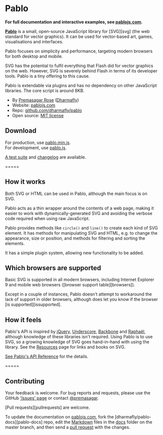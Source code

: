 # Pablo

**For full documentation and interactive examples, see [pablojs.com][pablo-site].**


**[Pablo][pablo-site]** is a small, open-source JavaScript library for [SVG][svg] (the web standard for vector graphics). It can be used for vector-based art, games, visualisations and interfaces.

Pablo focuses on simplicity and performance, targeting modern browsers for both desktop and mobile.

SVG has the potential to fulfil everything that Flash did for vector graphics on the web. However, SVG is severely behind Flash in terms of its developer tools. Pablo is a tiny offering to this cause.

Pablo is extendable via plugins and has no dependency on other JavaScript libraries. The core script is around 8KB.

* By [Premasagar Rose][prem] ([Dharmafly][df])
* Website: [pablojs.com][pablo-site]
* Repo: [github.com/dharmafly/pablo][repo]
* Open source: [MIT license][mit]


## Download

For production, use [pablo.min.js][pablo.min.js].  
For development, use [pablo.js][pablo.js].


[A test suite][tests] and [changelog][changelog] are available.


=====


## How it works

Both SVG or HTML can be used in Pablo, although the main focus is on SVG.

Pablo acts as a thin wrapper around the contents of a web page, making it easier to work with dynamically-generated SVG and avoiding the verbose code required when using raw JavaScript.

Pablo provides methods like `circle()` and `line()` to create each kind of SVG element. It has methods for manipulating SVG and HTML, e.g. to change the appearance, size or position, and methods for filtering and sorting the elements.

It has a simple plugin system, allowing new functionality to be added.


## Which browsers are supported

Basic SVG is supported in all modern browsers, including Internet Explorer 9 and mobile web browsers ([browser support table][browsers]).

Except in a couple of instances, Pablo doesn't attempt to workaround the lack of support in older browsers, although does let you know if the browser [is supported][issupported].


## How it feels

Pablo's API is inspired by [jQuery][jquery], [Underscore][_], [Backbone][backbone] and [Raphaël][raphael], although knowledge of these libraries isn't required. Using Pablo is to use SVG, so a growing knowledge of SVG goes hand-in-hand with using the library. See the [Resources][resources] page for links and books on SVG.

[See Pablo's API Reference][api] for the details.


=====


## Contributing

Your feedback is welcome. For bug reports and requests, please use the GitHub ['Issues' page][issues] or contact [@premasagar][prem-twitter].

[Pull requests][pullrequests] are welcome.

To update the documentation on [pablojs.com][pablo-site], fork the [dharmafly/pablo-docs][pablo-docs] repo, edit the [Markdown][markdown-syntax] files in the [docs][docs-folder] folder on the master branch, and then send a [pull request][docs-pullrequests] with the changes.


[pablo-site]: http://pablojs.com
[prem]: http://premasagar.com
[prem-twitter]: https://twitter.com/premasagar
[df]: http://dharmafly.com
[mit]: http://opensource.org/licenses/mit-license.php
[repo]: https://github.com/dharmafly/pablo
[pablo.js]: http://pablojs.com/downloads/pablo.js
[pablo.min.js]: http://pablojs.com/downloads/pablo.min.js
[tests]: http://pablojs.com/tests/
[changelog]: http://pablojs.com/details/#changelog
[jquery]: http://jquery.com
[_]: http://underscorejs.org
[backbone]: http://backbonejs.org
[raphael]: http://raphaeljs.com
[api]: http://pablojs.com/api/
[resources]: http://pablojs.com/api/
[issues]: https://github.com/dharmafly/pablo/issues
[docs-folder]: https://github.com/dharmafly/pablo-docs/tree/master/docs
[docs-pullrequests]: https://github.com/dharmafly/pablo-docs/pulls
[markdown-syntax]: http://daringfireball.net/projects/markdown/syntax
